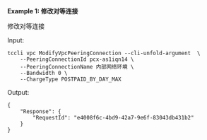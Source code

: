 **Example 1: 修改对等连接**

修改对等连接

Input: 

```
tccli vpc ModifyVpcPeeringConnection --cli-unfold-argument  \
    --PeeringConnectionId pcx-as1iqn14 \
    --PeeringConnectionName 内部网络环境 \
    --Bandwidth 0 \
    --ChargeType POSTPAID_BY_DAY_MAX
```

Output: 
```
{
    "Response": {
        "RequestId": "e4008f6c-4bd9-42a7-9e6f-83043db431b2"
    }
}
```

